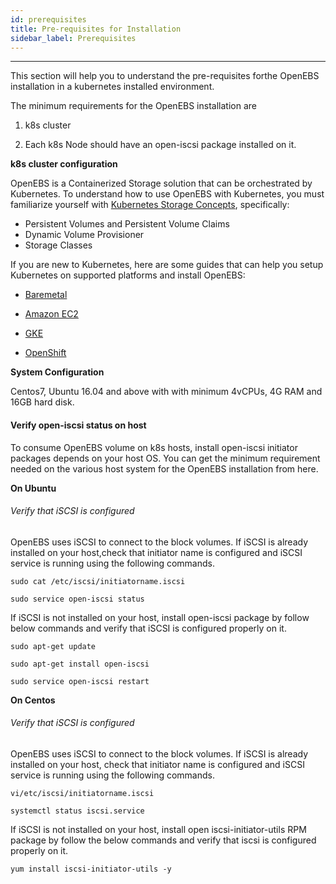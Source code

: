 ```yaml
---
id: prerequisites
title: Pre-requisites for Installation
sidebar_label: Prerequisites
---
```


------

This section will help you to understand the pre-requisites forthe OpenEBS installation in a kubernetes installed environment.

The minimum requirements for the OpenEBS installation are

1.  k8s cluster

2. Each k8s Node should have an open-iscsi package installed on it.


**k8s cluster configuration**

OpenEBS is a Containerized Storage solution that can be orchestrated by  Kubernetes. To understand how to use OpenEBS with Kubernetes, you must familiarize yourself with [Kubernetes Storage Concepts](https://kubernetes.io/docs/concepts/storage/persistent-volumes/), specifically:

- Persistent Volumes and Persistent Volume Claims
- Dynamic Volume Provisioner
- Storage Classes



If you are new to Kubernetes, here are some guides that can help you setup Kubernetes on supported platforms and install OpenEBS:

- [Baremetal](https://docs.openebs.io/docs/onpremise.html#running-the-setup-on-ubuntu-1604)

- [Amazon EC2](https://docs.openebs.io/docs/cloudsolutions.html#amazon-cloud)

- [GKE](https://docs.openebs.io/docs/cloudsolutions.html#google-cloud)

- [OpenShift](https://docs.openebs.io/docs/openshift.html)


**System Configuration**

Centos7, Ubuntu 16.04 and above with with minimum 4vCPUs, 4G RAM and 16GB hard disk. 



#### **Verify open-iscsi status on host**

To consume OpenEBS volume on k8s hosts, install open-iscsi initiator packages depends on your host OS. You can get the minimum requirement needed on the various host system for the OpenEBS installation from here.

**On Ubuntu**

###### Verify that iSCSI is configured

OpenEBS uses iSCSI to connect to the block volumes. If iSCSI is already installed on your host,check that initiator name is configured and iSCSI service is running using the following commands.

```
sudo cat /etc/iscsi/initiatorname.iscsi
```

```
sudo service open-iscsi status
```

 

If iSCSI is not installed on your host, install open-iscsi package by follow below commands and verify that iSCSI is configured properly on it.

```
sudo apt-get update
```

```
sudo apt-get install open-iscsi
```

```
sudo service open-iscsi restart
```



**On Centos**

###### Verify that iSCSI is configured

OpenEBS uses iSCSI to connect to the block volumes. If iSCSI is already installed on your host, check that initiator name is configured and iSCSI service is running using the following commands.

```
vi/etc/iscsi/initiatorname.iscsi
```

```
systemctl status iscsi.service
```

 

If iSCSI is not installed on your host, install open iscsi-initiator-utils RPM package by follow the below commands and verify that iscsi is configured properly on it.

 

```
yum install iscsi-initiator-utils -y
```

 

 

<!-- Hotjar Tracking Code for https://docs.openebs.io -->
<script>
   (function(h,o,t,j,a,r){
       h.hj=h.hj||function(){(h.hj.q=h.hj.q||[]).push(arguments)};
       h._hjSettings={hjid:785693,hjsv:6};
       a=o.getElementsByTagName('head')[0];
       r=o.createElement('script');r.async=1;
       r.src=t+h._hjSettings.hjid+j+h._hjSettings.hjsv;
       a.appendChild(r);
   })(window,document,'https://static.hotjar.com/c/hotjar-','.js?sv=');
</script>
